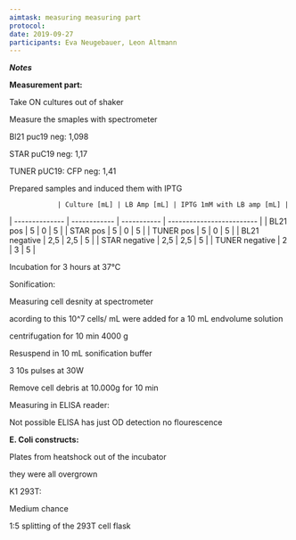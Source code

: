 ```yaml
---
aimtask: measuring measuring part
protocol:  
date: 2019-09-27
participants: Eva Neugebauer, Leon Altmann
---
```



***Notes***

**Measurement part:**

 

Take ON cultures out of shaker 

Measure the smaples with spectrometer



Bl21 puc19 neg: 1,098

STAR puC19 neg: 1,17

TUNER pUC19: CFP neg: 1,41



Prepared samples and induced them with IPTG



                | Culture [mL] | LB Amp [mL] | IPTG 1mM with LB amp [mL] |
| -------------- | ------------ | ----------- | ------------------------- |
| BL21 pos       | 5            | 0           | 5                         |
| STAR pos       | 5            | 0           | 5                         |
| TUNER pos      | 5            | 0           | 5                         |
| BL21 negative  | 2,5          | 2,5         | 5                         |
| STAR negative  | 2,5          | 2,5         | 5                         |
| TUNER negative | 2            | 3           | 5                         |



Incubation for 3 hours at 37°C



Sonification: 

Measuring cell desnity at spectrometer

acording to this 10^7 cells/ mL were added for a 10 mL endvolume solution 

centrifugation for 10 min 4000 g 



Resuspend in 10 mL sonification buffer

3 10s pulses at 30W

Remove cell debris at 10.000g for 10 min



Measuring in ELISA reader: 



Not possible ELISA has just OD detection no flourescence





**E. Coli constructs:** 



Plates from heatshock out of the incubator

they were all overgrown



K1 293T: 

Medium chance 

1:5 splitting of the 293T cell flask

